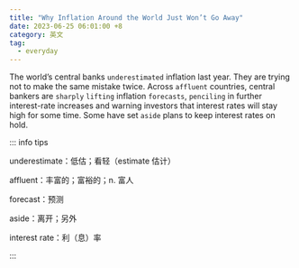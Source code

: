 ```yaml
---
title: "Why Inflation Around the World Just Won’t Go Away"
date: 2023-06-25 06:01:00 +8
category: 英文
tag:
  - everyday
---
```


The world’s central banks `underestimated` inflation last year. They are trying not to make the same mistake twice. Across `affluent` countries, central bankers are `sharply` `lifting` inflation `forecasts`, `penciling` in further interest-rate increases and warning investors that interest rates will stay high for some time. Some have set `aside` plans to keep interest rates on hold.

::: info tips

underestimate：低估；看轻（estimate 估计）

affluent：丰富的；富裕的；n. 富人

forecast：预测

aside：离开；另外

interest rate：利（息）率

:::

